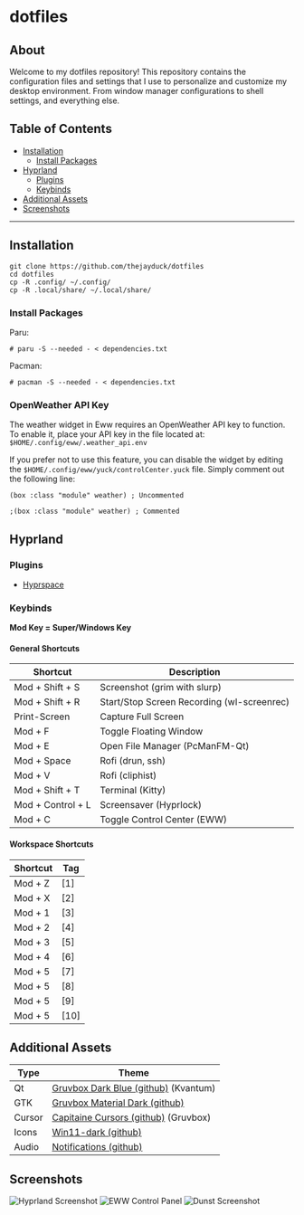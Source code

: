 # dotfiles

## About

Welcome to my dotfiles repository! This repository contains the configuration files and settings that I use to personalize and customize my desktop environment. From window manager configurations to shell settings, and everything else.

## Table of Contents

- [Installation](#installation)
  - [Install Packages](#install-packages)
- [Hyprland](#hyprland)
  - [Plugins](#plugins)
  - [Keybinds](#keybinds)
- [Additional Assets](#additional-assets)
- [Screenshots](#screenshots)

---

## Installation

```
git clone https://github.com/thejayduck/dotfiles
cd dotfiles
cp -R .config/ ~/.config/
cp -R .local/share/ ~/.local/share/
```

### Install Packages

Paru:

`# paru -S --needed - < dependencies.txt`

Pacman:

`# pacman -S --needed - < dependencies.txt`

### OpenWeather API Key

The weather widget in Eww requires an OpenWeather API key to function. To enable it, place your API key in the file located at: `$HOME/.config/eww/.weather_api.env`

If you prefer not to use this feature, you can disable the widget by editing the `$HOME/.config/eww/yuck/controlCenter.yuck` file. Simply comment out the following line:

```
(box :class "module" weather) ; Uncommented

;(box :class "module" weather) ; Commented
```

## Hyprland

### Plugins

- [Hyprspace](https://github.com/KZDKM/Hyprspace/)

### Keybinds

**Mod Key = Super/Windows Key**

#### General Shortcuts

| Shortcut          | Description                                |
| ----------------- | ------------------------------------------ |
| Mod + Shift + S   | Screenshot (grim with slurp)               |
| Mod + Shift + R   | Start/Stop Screen Recording (wl-screenrec) |
| Print-Screen      | Capture Full Screen                        |
| Mod + F           | Toggle Floating Window                     |
| Mod + E           | Open File Manager (PcManFM-Qt)             |
| Mod + Space       | Rofi (drun, ssh)                           |
| Mod + V           | Rofi (cliphist)                            |
| Mod + Shift + T   | Terminal (Kitty)                           |
| Mod + Control + L | Screensaver (Hyprlock)                     |
| Mod + C           | Toggle Control Center (EWW)                |

#### Workspace Shortcuts

| Shortcut | Tag  |
| -------- | ---- |
| Mod + Z  | [1]  |
| Mod + X  | [2]  |
| Mod + 1  | [3]  |
| Mod + 2  | [4]  |
| Mod + 3  | [5]  |
| Mod + 4  | [6]  |
| Mod + 5  | [7]  |
| Mod + 5  | [8]  |
| Mod + 5  | [9]  |
| Mod + 5  | [10] |

## Additional Assets

| Type   | Theme                                                                                    |
| ------ | ---------------------------------------------------------------------------------------- |
| Qt     | [Gruvbox Dark Blue (github)](https://github.com/sachnr/gruvbox-kvantum-themes) (Kvantum) |
| GTK    | [Gruvbox Material Dark (github)](https://github.com/TheGreatMcPain/gruvbox-material-gtk) |
| Cursor | [Capitaine Cursors (github)](https://github.com/sainnhe/capitaine-cursors) (Gruvbox)     |
| Icons  | [Win11-dark (github)](https://github.com/yeyushengfan258/Win11-icon-theme)               |
| Audio  | [Notifications (github)](https://github.com/akx/Notifications)                           |

## Screenshots

![Hyprland Screenshot](https://i.imgur.com/3Dq3doI.png)
![EWW Control Panel](https://i.imgur.com/WSUncj3.png)
![Dunst Screenshot](https://i.imgur.com/NS4cWwX.png)
